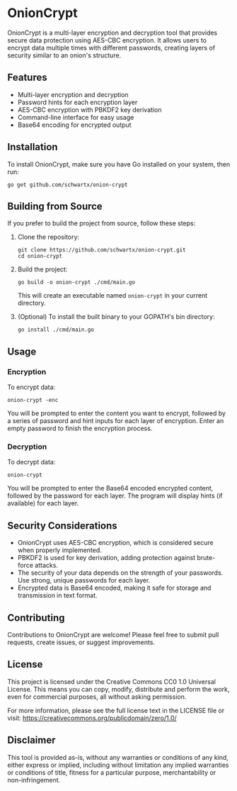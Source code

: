 # OnionCrypt

OnionCrypt is a multi-layer encryption and decryption tool that provides secure data protection using AES-CBC encryption. It allows users to encrypt data multiple times with different passwords, creating layers of security similar to an onion's structure.

## Features

- Multi-layer encryption and decryption
- Password hints for each encryption layer
- AES-CBC encryption with PBKDF2 key derivation
- Command-line interface for easy usage
- Base64 encoding for encrypted output

## Installation

To install OnionCrypt, make sure you have Go installed on your system, then run:

```
go get github.com/schwartx/onion-crypt
```

## Building from Source

If you prefer to build the project from source, follow these steps:

1. Clone the repository:
   ```
   git clone https://github.com/schwartx/onion-crypt.git
   cd onion-crypt
   ```

2. Build the project:
   ```
   go build -o onion-crypt ./cmd/main.go
   ```

   This will create an executable named `onion-crypt` in your current directory.

3. (Optional) To install the built binary to your GOPATH's bin directory:
   ```
   go install ./cmd/main.go
   ```

## Usage

### Encryption

To encrypt data:

```
onion-crypt -enc
```

You will be prompted to enter the content you want to encrypt, followed by a series of password and hint inputs for each layer of encryption. Enter an empty password to finish the encryption process.

### Decryption

To decrypt data:

```
onion-crypt
```

You will be prompted to enter the Base64 encoded encrypted content, followed by the password for each layer. The program will display hints (if available) for each layer.

## Security Considerations

- OnionCrypt uses AES-CBC encryption, which is considered secure when properly implemented.
- PBKDF2 is used for key derivation, adding protection against brute-force attacks.
- The security of your data depends on the strength of your passwords. Use strong, unique passwords for each layer.
- Encrypted data is Base64 encoded, making it safe for storage and transmission in text format.

## Contributing

Contributions to OnionCrypt are welcome! Please feel free to submit pull requests, create issues, or suggest improvements.

## License

This project is licensed under the Creative Commons CC0 1.0 Universal License. This means you can copy, modify, distribute and perform the work, even for commercial purposes, all without asking permission.

For more information, please see the full license text in the LICENSE file or visit:
https://creativecommons.org/publicdomain/zero/1.0/

## Disclaimer

This tool is provided as-is, without any warranties or conditions of any kind, either express or implied, including without limitation any implied warranties or conditions of title, fitness for a particular purpose, merchantability or non-infringement.
